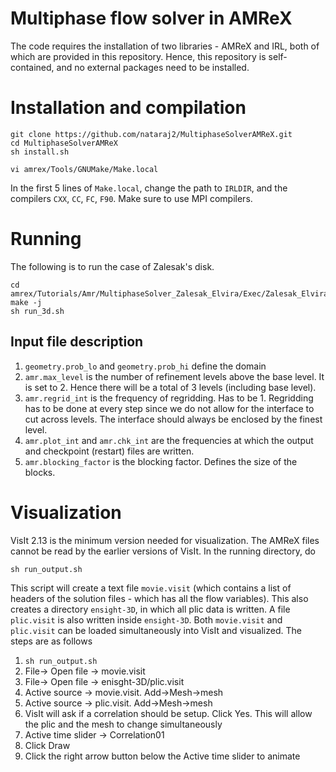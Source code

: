 # Multiphase flow solver in AMReX
The code requires the installation of two libraries - AMReX and IRL, both of which are 
provided in this repository. Hence, this repository is self-contained, and no external packages 
need to be installed.

# Installation and compilation 
```
git clone https://github.com/nataraj2/MultiphaseSolverAMReX.git
cd MultiphaseSolverAMReX
sh install.sh
```
```
vi amrex/Tools/GNUMake/Make.local
```
In the first 5 lines of `Make.local`, change the path to `IRLDIR`, and the compilers `CXX`, `CC`, 
`FC`, `F90`. Make sure to use MPI compilers.

# Running
The following is to run the case of Zalesak's disk.
```
cd amrex/Tutorials/Amr/MultiphaseSolver_Zalesak_Elvira/Exec/Zalesak_Elvira
make -j
sh run_3d.sh
```
## Input file description
1. `geometry.prob_lo` and `geometry.prob_hi` define the domain
2. `amr.max_level` is the number of refinement levels above the base level. It is set to 2. 
Hence there will be a total of 3 levels (including base level).
3. `amr.regrid_int` is the frequency of regridding. Has to be 1. Regridding has to be 
done at every step since we do not allow for the interface to cut across levels. The interface 
should always be enclosed by the finest level.
4. `amr.plot_int` and `amr.chk_int` are the frequencies at which the output 
and checkpoint (restart) files are written.
5. `amr.blocking_factor` is the blocking factor. Defines the size of the blocks.

# Visualization
VisIt 2.13 is the minimum version needed for visualization. The AMReX files cannot 
be read by the earlier versions of VisIt. In the running directory, do
```
sh run_output.sh
```
This script will create a text file `movie.visit` (which contains a list of headers of the solution files - which has all 
the flow variables). This also creates a directory `ensight-3D`, in which all plic data is 
written. A file `plic.visit` is also written inside `ensight-3D`. Both `movie.visit` and `plic.visit`
 can be loaded simultaneously into VisIt and visualized. The steps are as follows

1. `sh run_output.sh`
2. File-> Open file -> movie.visit
3. File-> Open file -> enisght-3D/plic.visit
4. Active source -> movie.visit. Add->Mesh->mesh
5. Active source -> plic.visit. Add->Mesh->mesh
6. VisIt will ask if a correlation should be setup. Click Yes. This will allow the plic and the mesh to 
change simultaneously
7. Active time slider -> Correlation01
8. Click Draw
9. Click the right arrow button below the Active time slider to animate




